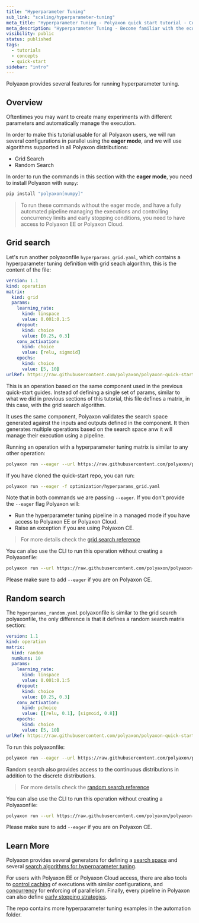 ```yaml
---
title: "Hyperparameter Tuning"
sub_link: "scaling/hyperparameter-tuning"
meta_title: "Hyperparameter Tuning - Polyaxon quick start tutorial - Core Concepts"
meta_description: "Hyperparameter Tuning - Become familiar with the ecosystem of Polyaxon tools with a top-level overview and useful links to get you started."
visibility: public
status: published
tags:
  - tutorials
  - concepts
  - quick-start
sidebar: "intro"
---
```


Polyaxon provides several features for running hyperparameter tuning.

## Overview

Oftentimes you may want to create many experiments with different parameters and automatically manage the execution.

In order to make this tutorial usable for all Polyaxon users, 
we will run several configurations in parallel using the **eager mode**, and we will use algorithms supported in all Polyaxon distributions:
 * Grid Search
 * Random Search

In order to run the commands in this section with the **eager mode**, you need to install Polyaxon with `numpy`:

```bash
pip install "polyaxon[numpy]"
```

> To run these commands without the eager mode, and have a fully automated pipeline managing the executions and controlling concurrency limits and early stopping conditions, you need to have access to Polyaxon EE or Polyaxon Cloud.

## Grid search

Let's run another polyaxonfile `hyperparams_grid.yaml`, which contains a hyperparameter tuning definition with grid seach algorithm, this is the content of the file:

```yaml
version: 1.1
kind: operation
matrix:
  kind: grid
  params:
    learning_rate:
      kind: linspace
      value: 0.001:0.1:5
    dropout:
      kind: choice
      value: [0.25, 0.3]
    conv_activation:
      kind: choice
      value: [relu, sigmoid]
    epochs:
      kind: choice
      value: [5, 10]
urlRef: https://raw.githubusercontent.com/polyaxon/polyaxon-quick-start/master/experimentation/typed.yaml
```

This is an operation based on the same component used in the previous quick-start guides.
Instead of defining a single set of params, similar to what we did in previous sections of this tutorial,
this file defines a matrix, in this case, with the grid search algorithm.

It uses the same component, Polyaxon validates the search space generated against
the inputs and outputs defined in the component.
It then generates multiple operations based on the search space anw it will manage their execution using a pipeline.

Running an operation with a hyperparameter tuning matrix is similar to any other operation:

```bash
polyaxon run --eager --url https://raw.githubusercontent.com/polyaxon/polyaxon-quick-start/master/optimization/hyperparams_grid.yaml
```

If you have cloned the quick-start repo, you can run:

```bash
polyaxon run --eager -f optimization/hyperparams_grid.yaml
```

Note that in both commands we are passing `--eager`. If you don't provide the `--eager` flag Polyaxon will:
 * Run the hyperparameter tuning pipeline in a managed mode if you have access to Polyaxon EE or Polyaxon Cloud.
 * Raise an exception if you are using Polyaxon CE.

> For more details check the [grid search reference](/docs/automation/optimization-engine/grid-search/)

You can also use the CLI to run this operation without creating a Polyaxonfile:

```bash
polyaxon run --url https://raw.githubusercontent.com/polyaxon/polyaxon-quick-start/master/experimentation/typed.yaml -HP learning_rate='linspace:[0.001,0.1,5]' -HP conv_activation='choice:[0.25, 0.3]' -HP dropout='choice:[relu, sigmoid]' -HP epochs='choice:[5, 10]'
```

Please make sure to add `--eager` if you are on Polyaxon CE. 

## Random search

The `hyperparams_random.yaml` polyaxonfile is similar to the grid search polyaxonfile, the only difference is that it defines a random search matrix section:

```yaml
version: 1.1
kind: operation
matrix:
  kind: random
  numRuns: 10
  params:
    learning_rate:
      kind: linspace
      value: 0.001:0.1:5
    dropout:
      kind: choice
      value: [0.25, 0.3]
    conv_activation:
      kind: pchoice
      value: [[relu, 0.1], [sigmoid, 0.8]]
    epochs:
      kind: choice
      value: [5, 10]
urlRef: https://raw.githubusercontent.com/polyaxon/polyaxon-quick-start/master/experimentation/typed.yaml
```

To run this polyaxonfile:

```bash
polyaxon run --eager --url https://raw.githubusercontent.com/polyaxon/polyaxon-quick-start/master/optimization/hyperparams_random.yaml
```

Random search also provides access to the continuous distributions in addition to the discrete distributions.

> For more details check the [random search reference](/docs/automation/optimization-engine/random-search/)

You can also use the CLI to run this operation without creating a Polyaxonfile:

```bash
polyaxon run --url https://raw.githubusercontent.com/polyaxon/polyaxon-quick-start/master/experimentation/typed.yaml --matrix-kind random --matrix-num-runs 10 -HP learning_rate='linspace:[0.001,0.1,5]' -HP conv_activation='choice:[0.25, 0.3]' -HP dropout='choice:[relu, sigmoid]' -HP epochs='choice:[5, 10]'
```

Please make sure to add `--eager` if you are on Polyaxon CE.

## Learn More

Polyaxon provides several generators for defining a [search space](/docs/automation/optimization-engine/params/) and several
[search algorithms for hyperparameter tuning](/docs/automation/optimization-engine/).

For users with Polyaxon EE or Polyaxon Cloud access,
there are also tools to [control caching](/docs/automation/helpers/cache/) of executions with similar configurations,
and [concurrency](/docs/automation/helpers/concurrency/) for enforcing of parallelism.
Finally, every pipeline in Polyaxon can also define [early stopping strategies](/docs/automation/helpers/early-stopping/).

The repo contains more hyperparameter tuning examples in the automation folder.

